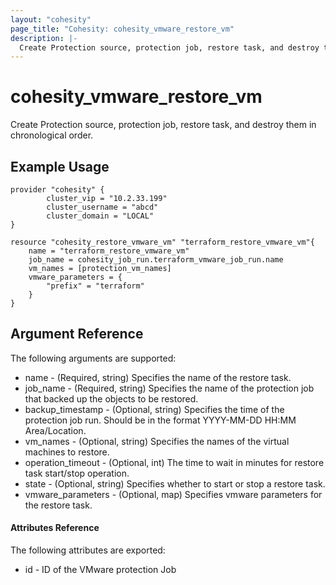 ```yaml
---
layout: "cohesity"
page_title: "Cohesity: cohesity_vmware_restore_vm"
description: |-
  Create Protection source, protection job, restore task, and destroy them in chronological order.
---
```


# cohesity\_vmware\_restore\_vm

Create Protection source, protection job, restore task, and destroy them in chronological order.

## Example Usage
```
provider "cohesity" {
        cluster_vip = "10.2.33.199"
        cluster_username = "abcd"
        cluster_domain = "LOCAL"
}

resource "cohesity_restore_vmware_vm" "terraform_restore_vmware_vm"{
	name = "terraform_restore_vmware_vm"
	job_name = cohesity_job_run.terraform_vmware_job_run.name
	vm_names = [protection_vm_names]
	vmware_parameters = {
		"prefix" = "terraform"
	}
}
```

## Argument Reference

The following arguments are supported:
- name - (Required, string) Specifies the name of the restore task.
- job_name - (Required, string) Specifies the name of the protection job that backed up the objects to be restored.
- backup_timestamp - (Optional, string) Specifies the time of the protection job run. Should be in the format YYYY-MM-DD HH:MM Area/Location.
- vm_names - (Optional, string) Specifies the names of the virtual machines to restore.
- operation_timeout - (Optional, int) The time to wait in minutes for restore task start/stop operation.
- state - (Optional, string) Specifies whether to start or stop a restore task.
- vmware_parameters - (Optional, map) Specifies vmware parameters for the restore task.

#### Attributes Reference

The following attributes are exported:
- id - ID of the VMware protection Job